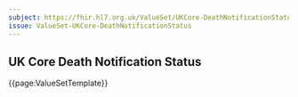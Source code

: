 ```yaml
---
subject: https://fhir.hl7.org.uk/ValueSet/UKCore-DeathNotificationStatus
issue: ValueSet-UKCore-DeathNotificationStatus
---
```

## UK Core Death Notification Status

{{page:ValueSetTemplate}}